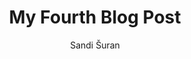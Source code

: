 ---
layout: ../../layouts/MarkdownPostLayout.astro
title: My Fourth Blog Post
author: Sandi Šuran
description: "a very nice post"
image:
  url: "https://docs.astro.build/default-og-image.png"
  alt: "The word “astro” against an illustration of planets and stars."
pubDate: 2022-08-08
tags: ["astro", "successes"]
---